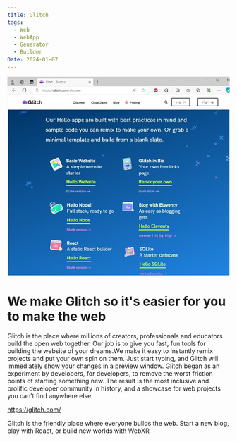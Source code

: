```yaml
---
title: Glitch
tags:
  - Web
  - WebApp
  - Generator
  - Builder
Date: 2024-01-07
---
```

![](../_asset/2024-01-07_glitch_image_1.jpg)
# We make Glitch so it's easier for you to make the web

Glitch is the place where millions of creators, professionals and educators build the open web together. Our job is to give you fast, fun tools for building the website of your dreams.We make it easy to instantly remix projects and put your own spin on them. Just start typing, and Glitch will immediately show your changes in a preview window. Glitch began as an experiment by developers, for developers, to remove the worst friction points of starting something new. The result is the most inclusive and prolific developer community in history, and a showcase for web projects you can’t find anywhere else.

<https://glitch.com/>

Glitch is the friendly place where everyone builds the web. Start a new blog, play with React, or build new worlds with WebXR
